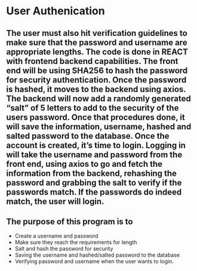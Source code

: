# User Authenication

The user must also hit verification guidelines to make sure that the password and username are appropriate lengths. The code is done in REACT with frontend  backend capabilities. The front end will be using SHA256 to hash the password for security authentication. Once the password is hashed, it moves to the backend using axios. The backend will now add a randomly generated “salt” of 5 letters to add to the security of the users password. Once that procedures done, it will save the information, username, hashed and salted password to the database. Once the account is created, it’s time to login. Logging in will take the username and password from the front end, using axios to go and fetch the information from the backend, rehashing the password and grabbing the salt to verify if the passwords match. If the passwords do indeed match, the user will login. 
---
## The purpose of this program is to 
- Create a username and password
-	Make sure they reach the requirements for length
-	Salt and hash the password for security 
-	Saving the username and hashed/salted password to the database
-	Verifying password and username when the user wants to login. 

